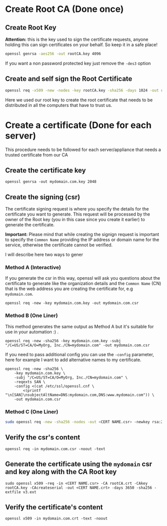 # Create Root CA (Done once)

## Create Root Key

**Attention:** this is the key used to sign the certificate requests, anyone holding this can sign certificates on your behalf. So keep it in a safe place!

```bash
openssl genrsa -aes256 -out rootCA.key 4096
```

If you want a non password protected key just remove the `-des3` option


## Create and self sign the Root Certificate

```bash
openssl req -x509 -new -nodes -key rootCA.key -sha256 -days 1024 -out rootCA.crt
```

Here we used our root key to create the root certificate that needs to be distributed in all the computers that have to trust us.


# Create a certificate (Done for each server)

This procedure needs to be followed for each server/appliance that needs a trusted certificate from our CA

## Create the certificate key

```
openssl genrsa -out mydomain.com.key 2048
```

## Create the signing  (csr)

The certificate signing request is where you specify the details for the certificate you want to generate.
This request will be processed by the owner of the Root key (you in this case since you create it earlier) to generate the certificate.

**Important:** Please mind that while creating the signign request is important to specify the `Common Name` providing the IP address or domain name for the service, otherwise the certificate cannot be verified.

I will describe here two ways to gener

### Method A (Interactive)

If you generate the csr in this way, openssl will ask you questions about the certificate to generate like the organization details and the `Common Name` (CN) that is the web address you are creating the certificate for, e.g `mydomain.com`.

```
openssl req -new -key mydomain.com.key -out mydomain.com.csr
```

### Method B (One Liner)

This method generates the same output as Method A but it's suitable for use in your automation :) .

```
openssl req -new -sha256 -key mydomain.com.key -subj "/C=US/ST=CA/O=MyOrg, Inc./CN=mydomain.com" -out mydomain.com.csr
```

If you need to pass additional config you can use the `-config` parameter, here for example I want to add alternative names to my certificate.

```
openssl req -new -sha256 \
    -key mydomain.com.key \
    -subj "/C=US/ST=CA/O=MyOrg, Inc./CN=mydomain.com" \
    -reqexts SAN \
    -config <(cat /etc/ssl/openssl.cnf \
        <(printf "\n[SAN]\nsubjectAltName=DNS:mydomain.com,DNS:www.mydomain.com")) \
    -out mydomain.com.csr
```
### Method C (One Liner)
```bash
sudo openssl req -new -sha256 -nodes -out <CERT NAME.csr> -newkey rsa:2048 -keyout <KEY NAME.key> -config config.cnf
```

## Verify the csr's content

```
openssl req -in mydomain.com.csr -noout -text
```

## Generate the certificate using the `mydomain` csr and key along with the CA Root key

```
sudo openssl x509 -req -in <CERT NAME.csr> -CA rootCA.crt -CAkey rootCA.key -CAcreateserial -out <CERT NAME.crt> -days 3650 -sha256 -extfile v3.ext
```

## Verify the certificate's content

```
openssl x509 -in mydomain.com.crt -text -noout
```
